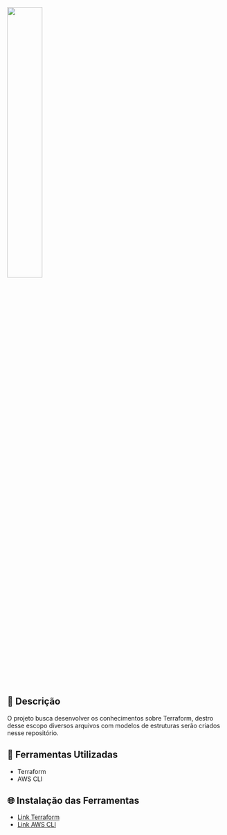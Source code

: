 <img src="https://firebasestorage.googleapis.com/v0/b/file-app-ads-txt.appspot.com/o/terraform-icon.svg?alt=media&token=ba2a9d1e-b16d-479c-a2b2-a3e4fa76862b" width=40% height=40%>

## 📝 Descrição

O projeto busca desenvolver os conhecimentos sobre Terraform, destro desse escopo diversos arquivos com modelos de estruturas serão criados nesse repositório.

## 🔧 Ferramentas Utilizadas

* Terraform
* AWS CLI

## 🌐 Instalação das Ferramentas

* [Link Terraform](https://developer.hashicorp.com/terraform/downloads)
* [Link AWS CLI](https://aws.amazon.com/pt/cli/)
